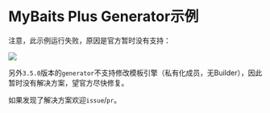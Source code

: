 # MyBaits Plus Generator示例

注意，此示例运行失败，原因是官方暂时没有支持：

![](https://github.com/2293736867/SpringBootDemoKotlin/blob/main/MyBatisPlusGenerator/error.png)

另外`3.5.0`版本的`generator`不支持修改模板引擎（私有化成员，无Builder），因此暂时没有解决方案，望官方尽快修复。

如果发现了解决方案欢迎`issue`/`pr`。
